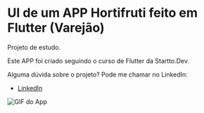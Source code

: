 # UI de um APP Hortifruti feito em Flutter (Varejão)

Projeto de estudo.

Este APP foi criado seguindo o curso de Flutter da Startto.Dev.

Alguma dúvida sobre o projeto? Pode me chamar no LinkedIn:

- [LinkedIn](https://www.linkedin.com/in/lais-riquieri/)

![GIF do App](https://github.com/laisriquieri/hortifruti-flutter/blob/main/GifReadmeVarejao.gif)
